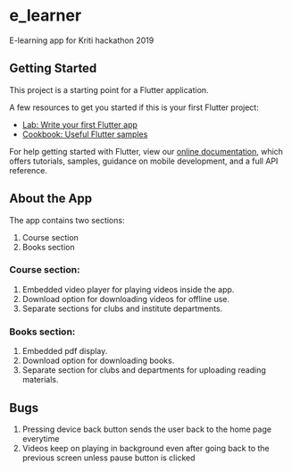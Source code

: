 # e_learner

E-learning app for Kriti hackathon 2019

## Getting Started

This project is a starting point for a Flutter application.

A few resources to get you started if this is your first Flutter project:

- [Lab: Write your first Flutter app](https://flutter.dev/docs/get-started/codelab)
- [Cookbook: Useful Flutter samples](https://flutter.dev/docs/cookbook)

For help getting started with Flutter, view our
[online documentation](https://flutter.dev/docs), which offers tutorials,
samples, guidance on mobile development, and a full API reference.

## About the App
The app contains two sections:
1) Course section
2) Books section

### Course section:
1) Embedded video player for playing videos inside the app.
2) Download option for downloading videos for offline use.
3) Separate sections for clubs and institute departments.

### Books section:
1) Embedded pdf display.
2) Download option for downloading books.
3) Separate section for clubs and departments for uploading reading materials.

## Bugs
1) Pressing device back button sends the user back to the home page everytime
2) Videos keep on playing in background even after going back to the previous screen unless pause button is clicked
